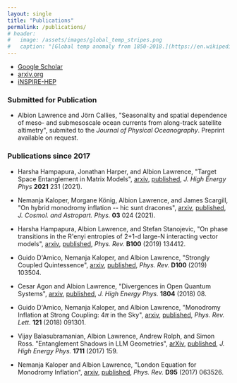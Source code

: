 ```yaml
---
layout: single
title: "Publications"
permalink: /publications/
# header:
#   image: /assets/images/global_temp_stripes.png
#   caption: "[Global temp anomaly from 1850-2018.](https://en.wikipedia.org/wiki/Warming_stripes)"
---
```


- [Google Scholar](https://scholar.google.com/citations?hl=en&user=kyenQWsAAAAJ&view_op=list_works&sortby=pubdate)
- [arxiv.org](https://arxiv.org/search/?query=Lawrence%2C+Albion&searchtype=author&abstracts=show&order=-announced_date_first&size=50)
- [iNSPIRE-HEP](https://inspirehep.net/literature?sort=mostrecent&size=25&page=3&q=ea%20albion%20lawrence%20or%20ea%20albion%20e%20lawrence)

### Submitted for Publication

- Albion Lawrence and J&ouml;rn Callies, "Seasonality and spatial dependence of meso- and submesoscale ocean
  currents from along-track satellite altimetry", submited to the *Journal of Physical Oceanography*. 
  Preprint available on request.
  
### Publications since 2017

- Harsha Hampapura, Jonathan Harper, and Albion Lawrence, "Target Space Entanglement in Matrix Models", 
[arxiv](https://arxiv.org/abs/2012.15683), [published](https://link.springer.com/article/10.1007%2FJHEP10%282021%29231),
*J. High Energy Phys* **2021** 231 (2021).

- Nemanja Kaloper, Morgane K&ouml;nig, Albion Lawrence, and James Scargill, "On hybrid monodromy inflation -- hic sunt dracones", 
[arxiv](https://arxiv.org/abs/2006.13960), [published](https://iopscience.iop.org/article/10.1088/1475-7516/2021/03/024),
*J. Cosmol. and Astropart. Phys.* **03** 024 (2021).

- Harsha Hampapura, Albion Lawrence, and Stefan Stanojevic, "On phase transitions in the R\'enyi entropies of 2+1-d large-N interacting vector models", [arxiv](https://arxiv.org/abs/1811.04109), [published](https://journals.aps.org/prb/abstract/10.1103/PhysRevB.100.134412), *Phys. Rev.* **B100** (2019) 134412.

- Guido D'Amico, Nemanja Kaloper, and Albion Lawrence, "Strongly Coupled Quintessence", [arxiv](https://arxiv.org/abs/1809.05109), 
[published](https://journals.aps.org/prd/abstract/10.1103/PhysRevD.100.103504), *Phys. Rev.* **D100** (2019) 103504.

- Cesar Agon and Albion Lawrence, "Divergences in Open Quantum Systems", [arxiv](https://arxiv.org/abs/1709.10095), 
[published](https://link.springer.com/article/10.1007%2FJHEP04%282018%29008), *J. High Energy Phys.* **1804** (2018) 08.

- Guido D'Amico, Nemanja Kaloper, and Albion Lawrence, "Monodromy Inflation at Strong Coupling: $4\pi$ in the Sky", 
[arxiv](https://arxiv.org/abs/1709.07014), [published](https://journals.aps.org/prl/abstract/10.1103/PhysRevLett.121.091301),
*Phys. Rev. Lett.* **121** (2018) 091301.

- Vijay Balasubramanian, Albion Lawrence, Andrew Rolph, and Simon Ross. "Entanglement Shadows in LLM Geometries", 
[arXiv](https://arxiv.org/abs/1704.03448),  [published](https://link.springer.com/article/10.1007%2FJHEP11%282017%29159),
*J. High Energy Phys.* **1711** (2017) 159.

- Nemanja Kaloper and Albion Lawrence, "London Equation for Monodromy Inflation", [arxiv](https://arxiv.org/abs/1607.06105),
[published](https://journals.aps.org/prd/abstract/10.1103/PhysRevD.95.063526),
*Phys. Rev.* **D95** (2017) 063526.

